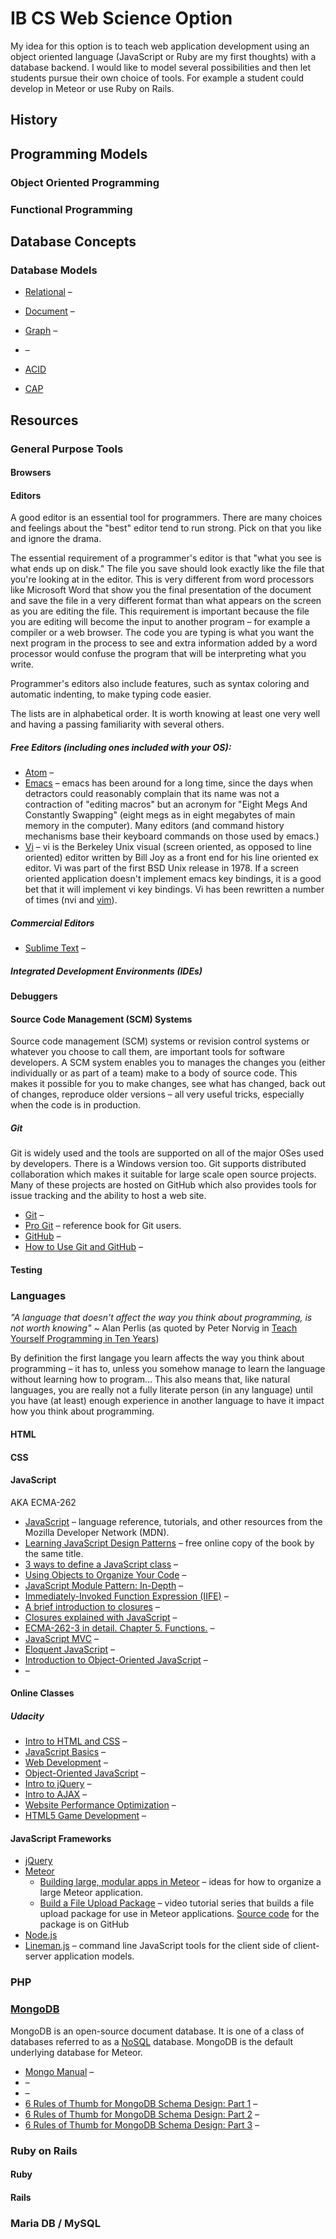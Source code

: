 IB CS Web Science Option
========================

My idea for this option is to teach web application development using an object oriented language (JavaScript or Ruby are my first thoughts) with a database backend. I would like to model several possibilities and then let students pursue their own choice of tools. For example a student could develop in Meteor or use Ruby on Rails.

## History

## Programming Models

### Object Oriented Programming

### Functional Programming

## Database Concepts

### Database Models

* [Relational]() –
* [Document](http://en.wikipedia.org/wiki/Document-oriented_database) –
* [Graph](http://en.wikipedia.org/wiki/Graph_database) –
* []() –


* [ACID](http://en.wikipedia.org/wiki/ACID)
* [CAP](http://en.wikipedia.org/wiki/CAP_theorem)

## Resources

### General Purpose Tools

#### Browsers

#### Editors

A good editor is an essential tool for programmers. There are many choices and feelings about the "best" editor tend to run strong. Pick on that you like and ignore the drama.

The essential requirement of a programmer's editor is that "what you see is what ends up on disk." The file you save should look exactly like the file that you're looking at in the editor. This is very different from word processors like Microsoft Word that show you the final presentation of the document and save the file in a very different format than what appears on the screen as you are editing the file. This requirement is important because the file you are editing will become the input to another program – for example a compiler or a web browser. The code you are typing is what you want the next program in the process to see and extra information added by a word processor would confuse the program that will be interpreting what you write.

Programmer's editors also include features, such as syntax coloring and automatic indenting, to make typing code easier.

The lists are in alphabetical order. It is worth knowing at least one very well and having a passing familiarity with several others.

##### Free Editors (including ones included with your OS):


* [Atom](http://atom.io) –
* [Emacs]() – emacs has been around for a long time, since the days when detractors could reasonably complain that its name was not a contraction of "editing macros" but an acronym for "Eight Megs And Constantly Swapping" (eight megs as in eight megabytes of main memory in the computer). Many editors (and command history mechanisms base their keyboard commands on those used by emacs.)
* [Vi]() – vi is the Berkeley Unix visual (screen oriented, as opposed to line oriented) editor written by Bill Joy as a front end for his line oriented ex editor. Vi was part of the first BSD Unix release in 1978. If a screen oriented application doesn't implement emacs key bindings, it is a good bet that it will implement vi key bindings. Vi has been rewritten a number of times (nvi and [vim](http://www.vim.org)).

##### Commercial Editors

* [Sublime Text]() –

##### Integrated Development Environments (IDEs)

#### Debuggers

#### Source Code Management (SCM) Systems

Source code management (SCM) systems or revision control systems or whatever you choose to call them, are important tools for software developers. A SCM system enables you to manages the changes you (either individually or as part of a team) make to a body of source code. This makes it possible for you to make changes, see what has changed, back out of changes, reproduce older versions – all very useful tricks, especially when the code is in production.

##### Git

Git is widely used and the tools are supported on all of the major OSes used by developers. There is a Windows version too. Git supports distributed collaboration which makes it suitable for large scale open source projects. Many of these projects are hosted on GitHub which also provides tools for issue tracking and the ability to host a web site.

* [Git](http://git-scm.com) –
* [Pro Git](http://git-scm.com/book/en/v2) – reference book for Git users.
* [GitHub](https://github.com) –
* [How to Use Git and GitHub](https://www.udacity.com/course/ud775) –

#### Testing

### Languages

_"A language that doesn't affect the way you think about programming, is not worth knowing"_ ~ Alan Perlis (as quoted by Peter Norvig in [Teach Yourself Programming in Ten Years](http://norvig.com/21-days.html))

By definition the first langage you learn affects the way you think about programming – it has to, unless you somehow manage to learn the language without learning how to program… This also means that, like natural languages, you are really not a fully literate person (in any language) until you have (at least) enough experience in another language to have it impact how you think about programming.

#### HTML

#### CSS

#### JavaScript

AKA ECMA-262

* [JavaScript](https://developer.mozilla.org/en-US/docs/Web/JavaScript) – language reference, tutorials, and other resources from the Mozilla Developer Network (MDN).
* [Learning JavaScript Design Patterns](http://addyosmani.com/resources/essentialjsdesignpatterns/book/) – free online copy of the book by the same title.
* [3 ways to define a JavaScript class](http://www.phpied.com/3-ways-to-define-a-javascript-class/) –
* [Using Objects to Organize Your Code](http://rmurphey.com/blog/2009/10/15/using-objects-to-organize-your-code/) –
* [JavaScript Module Pattern: In-Depth](http://www.adequatelygood.com/JavaScript-Module-Pattern-In-Depth.html) –
* [Immediately-Invoked Function Expression (IIFE)](http://benalman.com/news/2010/11/immediately-invoked-function-expression/) –
* [A brief introduction to closures](http://skilldrick.co.uk/2010/11/a-brief-introduction-to-closures/) –
* [Closures explained with JavaScript](http://skilldrick.co.uk/2011/04/closures-explained-with-javascript/) –
* [ECMA-262-3 in detail. Chapter 5. Functions.](http://dmitrysoshnikov.com/ecmascript/chapter-5-functions/#question-about-surrounding-parentheses) –
* [JavaScript MVC](http://alistapart.com/article/javascript-mvc) –
* [Eloquent JavaScript](http://eloquentjavascript.net) –
* [Introduction to Object-Oriented JavaScript](https://developer.mozilla.org/en-US/docs/Web/JavaScript/Introduction_to_Object-Oriented_JavaScript) –
* []() –

#### Online Classes

##### Udacity

* [Intro to HTML and CSS](https://www.udacity.com/course/ud304) –
* [JavaScript Basics](https://www.udacity.com/course/ud804) –
* [Web Development](https://www.udacity.com/course/cs253) –
* [Object-Oriented JavaScript](https://www.udacity.com/course/ud015) –
* [Intro to jQuery](https://www.udacity.com/course/ud245) –
* [Intro to AJAX](https://www.udacity.com/course/ud110) –
* [Website Performance Optimization](https://www.udacity.com/course/ud884) –
* [HTML5 Game Development](https://www.udacity.com/course/cs255) –


#### JavaScript Frameworks
* [jQuery]()
* [Meteor](https://www.meteor.com)
  * [Building large, modular apps in Meteor](http://tech.exponential.io/meteor/building-large-modular-apps-meteor/) – ideas for how to organize a large Meteor application.
  * [Build a File Upload Package](https://www.eventedmind.com/feed/meteor-build-a-file-upload-package) – video tutorial series that builds a file upload package for use in Meteor applications. [Source code](https://github.com/EventedMind/meteor-build-a-file-upload-package) for the package is on GitHub
* [Node.js]()
* [Lineman.js](http://linemanjs.com) – command line JavaScript tools for the client side of client-server application models.

### PHP

### [MongoDB](https://www.mongodb.org)

MongoDB is an open-source document database. It is one of a class of databases referred to as a [NoSQL](http://en.wikipedia.org/wiki/NoSQL) database. MongoDB is the default underlying database for Meteor.

* [Mongo Manual](http://docs.mongodb.org/manual/) – 
* []() –
* []() –
* [6 Rules of Thumb for MongoDB Schema Design: Part 1](http://blog.mongodb.org/post/87200945828/6-rules-of-thumb-for-mongodb-schema-design-part-1) –
* [6 Rules of Thumb for MongoDB Schema Design: Part 2](http://blog.mongodb.org/post/87892923503/6-rules-of-thumb-for-mongodb-schema-design-part-2) –
* [6 Rules of Thumb for MongoDB Schema Design: Part 3](http://blog.mongodb.org/post/87200945828/6-rules-of-thumb-for-mongodb-schema-design-part-1) –


### Ruby on Rails

#### Ruby

#### Rails

### Maria DB / MySQL
